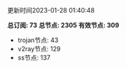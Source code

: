 更新时间2023-01-28 01:40:48

**总订阅: 73**
**总节点: 2305**
**有效节点: 309**
- trojan节点: 43
- v2ray节点: 129
- ss节点: 137
